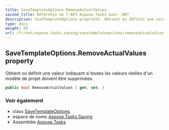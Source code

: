 ```yaml
---
title: SaveTemplateOptions.RemoveActualValues
second_title: Référence de l'API Aspose.Tasks pour .NET
description: SaveTemplateOptions propriété. Obtient ou définit une valeur indiquant si toutes les valeurs réelles dun modèle de projet doivent être supprimées.
type: docs
weight: 20
url: /fr/net/aspose.tasks.saving/savetemplateoptions/removeactualvalues/
---
```

## SaveTemplateOptions.RemoveActualValues property

Obtient ou définit une valeur indiquant si toutes les valeurs réelles d'un modèle de projet doivent être supprimées.

```csharp
public bool RemoveActualValues { get; set; }
```

### Voir également

* class [SaveTemplateOptions](../)
* espace de noms [Aspose.Tasks.Saving](../../savetemplateoptions/)
* Assemblée [Aspose.Tasks](../../../)


